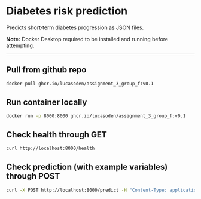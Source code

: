 # Diabetes risk prediction


Predicts short‑term diabetes progression as JSON files.

**Note:** Docker Desktop required to be installed and running before attempting.

---

## Pull from github repo
```bash
docker pull ghcr.io/lucasoden/assignment_3_group_f:v0.1
```
## Run container locally
```bash
docker run -p 8000:8000 ghcr.io/lucasoden/assignment_3_group_f:v0.1
```
## Check health through GET
```bash
curl http://localhost:8000/health
```
## Check prediction (with example variables) through POST
```bash
curl -X POST http://localhost:8000/predict -H "Content-Type: application/json" -d "{\"age\":0.02,\"sex\":-0.044,\"bmi\":0.06,\"bp\":-0.03,\"s1\":-0.02,\"s2\":0.03,\"s3\":-0.02,\"s4\":0.02,\"s5\":0.02,\"s6\":-0.001}"
```

